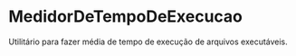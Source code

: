 # MedidorDeTempoDeExecucao
Utilitário para fazer média de tempo de execução de arquivos executáveis.
